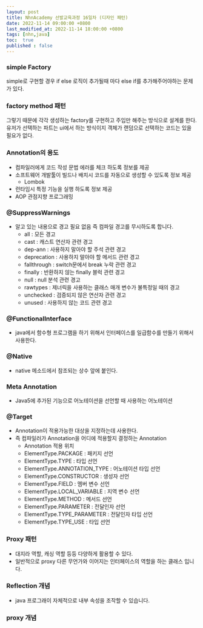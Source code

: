 ```yaml
---
layout: post
title: NhnAcademy 선발교육과정 16일차 (디자인 패턴)
date: 2022-11-14 09:00:00 +0800
last_modified_at: 2022-11-14 18:00:00 +0800
tags: [nhn,java]
toc:  true
published : false
---
```


### simple Factory
simple로 구현할 경우 if else 로직이 추가될때 마다 else if를 추가해주어야하는 문제가 있다.

### factory method 패턴
그렇기 때문에 각각 생성하는 factory를 구현하고 주입만 해주는 방식으로 설계를 한다.
유저가 선택하는 파트는 ui에서 하는 방식이지 객체가 랜덤으로 선택하는 코드는 있을 필요가 없다.

### Annotation의 용도
- 컴파일러에게 코드 작성 문법 에러를 체크 하도록 정보를 제공
- 소프트웨어 개발툴이 빌드나 배치시 코드를 자동으로 생성할 수 있도록 정보 제공
  - Lombok
- 런타임시 특정 기능을 실행 하도록 정보 제공
- AOP 관점지향 프로그래밍

### @SuppressWarnings
- 알고 있는 내용으로 경고 필요 없음 즉 컴파일 경고를 무시하도록 합니다.
  - all : 모든 경고
  - cast : 캐스트 연산자 관련 경고
  - dep-ann : 사용하지 말아야 할 주석 관련 경고
  - deprecation : 사용하지 말아야 할 메서드 관련 경고
  - fallthrough : switch문에서 break 누락 관련 경고
  - finally : 반환하지 않는 finally 블럭 관련 경고
  - null : null 분석 관련 경고
  - rawtypes : 제너릭을 사용하는 클래스 매개 변수가 불특정일 때의 경고
  - unchecked : 검증되지 않은 연산자 관련 경고
  - unused : 사용하지 않는 코드 관련 경고

### @FunctionalInterface
- java에서 함수형 프로그램을 하기 위해서 인터페이스를 일급함수를 만들기 위해서 사용한다.


### @Native
- native 메소드에서 참조되는 상수 앞에 붙인다.



### Meta Annotation
- Java5에 추가된  기능으로 어노테이션을  선언할 때 사용하는  어노테이션

### @Target
- Annotation이 적용가능한 대상을 지정하는데 사용한다.
- 즉 컴파일러가 Annotation을 어디에 적용할지 결정하는 Annotation
  - Annotation 적용 위치
  - ElementType.PACKAGE : 패키지 선언
  - ElementType.TYPE : 타입 선언
  - ElementType.ANNOTATION_TYPE : 어노테이션 타입 선언
  - ElementType.CONSTRUCTOR : 생성자 선언
  - ElementType.FIELD : 멤버 변수 선언
  - ElementType.LOCAL_VARIABLE : 지역 변수 선언
  - ElementType.METHOD : 메서드 선언
  - ElementType.PARAMETER : 전달인자 선언
  - ElementType.TYPE_PARAMETER : 전달인자 타입 선언
  - ElementType.TYPE_USE : 타입 선언

### Proxy 패턴
- 대지라 역할, 캐싱 역할 등등 다양하게 활용할 수 있다.
- 일반적으로 proxy 다른 무언가와 이어지는 인터페이스의 역할을 하는 클래스 입니다.

### Reflection 개념
- java 프로그래이 자체적으로 내부 속성을 조작할 수 있습니다.

### proxy 개념
